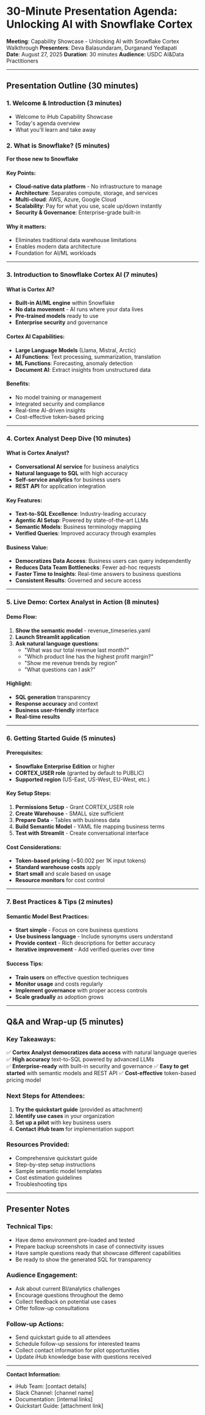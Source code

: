 # 30-Minute Presentation Agenda: Unlocking AI with Snowflake Cortex

**Meeting**: Capability Showcase - Unlocking AI with Snowflake Cortex Walkthrough
**Presenters**: Deva Balasundaram, Durganand Yedlapati  
**Date**: August 27, 2025
**Duration**: 30 minutes
**Audience**: USDC AI&Data Practitioners

---

## Presentation Outline (30 minutes)

### 1. Welcome & Introduction (3 minutes)
- Welcome to iHub Capability Showcase
- Today's agenda overview
- What you'll learn and take away

### 2. What is Snowflake? (5 minutes)
**For those new to Snowflake**

#### Key Points:
- **Cloud-native data platform** - No infrastructure to manage
- **Architecture**: Separates compute, storage, and services
- **Multi-cloud**: AWS, Azure, Google Cloud
- **Scalability**: Pay for what you use, scale up/down instantly
- **Security & Governance**: Enterprise-grade built-in

#### Why it matters:
- Eliminates traditional data warehouse limitations
- Enables modern data architecture
- Foundation for AI/ML workloads

---

### 3. Introduction to Snowflake Cortex AI (7 minutes)

#### What is Cortex AI?
- **Built-in AI/ML engine** within Snowflake
- **No data movement** - AI runs where your data lives
- **Pre-trained models** ready to use
- **Enterprise security** and governance

#### Cortex AI Capabilities:
- **Large Language Models** (Llama, Mistral, Arctic)
- **AI Functions**: Text processing, summarization, translation
- **ML Functions**: Forecasting, anomaly detection
- **Document AI**: Extract insights from unstructured data

#### Benefits:
- No model training or management
- Integrated security and compliance
- Real-time AI-driven insights
- Cost-effective token-based pricing

---

### 4. Cortex Analyst Deep Dive (10 minutes)

#### What is Cortex Analyst?
- **Conversational AI service** for business analytics
- **Natural language to SQL** with high accuracy
- **Self-service analytics** for business users
- **REST API** for application integration

#### Key Features:
- **Text-to-SQL Excellence**: Industry-leading accuracy
- **Agentic AI Setup**: Powered by state-of-the-art LLMs
- **Semantic Models**: Business terminology mapping
- **Verified Queries**: Improved accuracy through examples

#### Business Value:
- **Democratizes Data Access**: Business users can query independently
- **Reduces Data Team Bottlenecks**: Fewer ad-hoc requests
- **Faster Time to Insights**: Real-time answers to business questions
- **Consistent Results**: Governed and secure access

---

### 5. Live Demo: Cortex Analyst in Action (8 minutes)

#### Demo Flow:
1. **Show the semantic model** - revenue_timeseries.yaml
2. **Launch Streamlit application**
3. **Ask natural language questions**:
   - "What was our total revenue last month?"
   - "Which product line has the highest profit margin?"
   - "Show me revenue trends by region"
   - "What questions can I ask?"

#### Highlight:
- **SQL generation** transparency
- **Response accuracy** and context
- **Business user-friendly** interface
- **Real-time results**

---

### 6. Getting Started Guide (5 minutes)

#### Prerequisites:
- **Snowflake Enterprise Edition** or higher
- **CORTEX_USER role** (granted by default to PUBLIC)
- **Supported region** (US-East, US-West, EU-West, etc.)

#### Key Setup Steps:
1. **Permissions Setup** - Grant CORTEX_USER role
2. **Create Warehouse** - SMALL size sufficient
3. **Prepare Data** - Tables with business data
4. **Build Semantic Model** - YAML file mapping business terms
5. **Test with Streamlit** - Create conversational interface

#### Cost Considerations:
- **Token-based pricing** (~$0.002 per 1K input tokens)
- **Standard warehouse costs** apply
- **Start small** and scale based on usage
- **Resource monitors** for cost control

---

### 7. Best Practices & Tips (2 minutes)

#### Semantic Model Best Practices:
- **Start simple** - Focus on core business questions
- **Use business language** - Include synonyms users understand
- **Provide context** - Rich descriptions for better accuracy
- **Iterative improvement** - Add verified queries over time

#### Success Tips:
- **Train users** on effective question techniques
- **Monitor usage** and costs regularly
- **Implement governance** with proper access controls
- **Scale gradually** as adoption grows

---

## Q&A and Wrap-up (5 minutes)

### Key Takeaways:
✅ **Cortex Analyst democratizes data access** with natural language queries
✅ **High accuracy** text-to-SQL powered by advanced LLMs  
✅ **Enterprise-ready** with built-in security and governance
✅ **Easy to get started** with semantic models and REST API
✅ **Cost-effective** token-based pricing model

### Next Steps for Attendees:
1. **Try the quickstart guide** (provided as attachment)
2. **Identify use cases** in your organization
3. **Set up a pilot** with key business users
4. **Contact iHub team** for implementation support

### Resources Provided:
- Comprehensive quickstart guide
- Step-by-step setup instructions
- Sample semantic model templates
- Cost estimation guidelines
- Troubleshooting tips

---

## Presenter Notes

### Technical Tips:
- Have demo environment pre-loaded and tested
- Prepare backup screenshots in case of connectivity issues  
- Have sample questions ready that showcase different capabilities
- Be ready to show the generated SQL for transparency

### Audience Engagement:
- Ask about current BI/analytics challenges
- Encourage questions throughout the demo
- Collect feedback on potential use cases
- Offer follow-up consultations

### Follow-up Actions:
- Send quickstart guide to all attendees
- Schedule follow-up sessions for interested teams
- Collect contact information for pilot opportunities
- Update iHub knowledge base with questions received

---

**Contact Information:**
- iHub Team: [contact details]
- Slack Channel: [channel name]
- Documentation: [internal links]
- Quickstart Guide: [attachment link]
